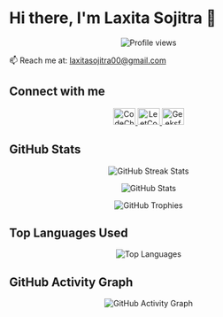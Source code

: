 # Hi there, I'm Laxita Sojitra 👋

<p align="center">
  <img src="https://komarev.com/ghpvc/?username=laxitasojitra&label=Profile%20views&color=0e75b6&style=flat" alt="Profile views" />
</p>

📫 Reach me at: [laxitasojitra00@gmail.com](mailto:laxitasojitra00@gmail.com)

## Connect with me

<p align="center">
  <a href="https://www.codechef.com/users/laxita_128" target="_blank">
    <img src="https://cdn.jsdelivr.net/npm/simple-icons@3.1.0/icons/codechef.svg" alt="CodeChef" height="30" width="40" />
  </a>
  <a href="https://www.leetcode.com/laxita_sojitra" target="_blank">
    <img src="https://raw.githubusercontent.com/rahuldkjain/github-profile-readme-generator/master/src/images/icons/Social/leet-code.svg" alt="LeetCode" height="30" width="40" />
  </a>
  <a href="https://auth.geeksforgeeks.org/user/laxitasojitra" target="_blank">
    <img src="https://raw.githubusercontent.com/rahuldkjain/github-profile-readme-generator/master/src/images/icons/Social/geeks-for-geeks.svg" alt="GeeksforGeeks" height="30" width="40" />
  </a>
</p>

## GitHub Stats

<p align="center">
  <img src="https://github-readme-streak-stats.herokuapp.com/?user=laxitasojitra" alt="GitHub Streak Stats" />
</p>

<p align="center">
  <img src="https://github-readme-stats.vercel.app/api?username=laxitasojitra&show_icons=true&theme=radical" alt="GitHub Stats" />
</p>

<p align="center">
  <img src="https://github-profile-trophy.vercel.app/?username=laxitasojitra&theme=onedark" alt="GitHub Trophies" />
</p>

## Top Languages Used

<p align="center">
  <img src="https://github-readme-stats.vercel.app/api/top-langs/?username=laxitasojitra&layout=compact&theme=radical" alt="Top Languages" />
</p>

## GitHub Activity Graph

<p align="center">
  <img src="https://activity-graph.herokuapp.com/graph?username=laxitasojitra&theme=react-dark" alt="GitHub Activity Graph" />
</p>
